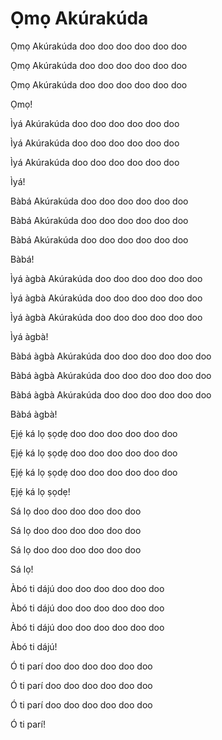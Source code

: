 # Ọmọ Akúrakúda

Ọmọ Akúrakúda doo doo doo doo doo doo

Ọmọ Akúrakúda doo doo doo doo doo doo

Ọmọ Akúrakúda doo doo doo doo doo doo

Ọmọ!

Ìyá Akúrakúda doo doo doo doo doo doo

Ìyá Akúrakúda doo doo doo doo doo doo

Ìyá Akúrakúda doo doo doo doo doo doo

Ìyá!

Bàbá Akúrakúda doo doo doo doo doo doo

Bàbá Akúrakúda doo doo doo doo doo doo

Bàbá Akúrakúda doo doo doo doo doo doo

Bàbá!

Ìyá àgbà Akúrakúda doo doo doo doo doo doo

Ìyá àgbà Akúrakúda doo doo doo doo doo doo

Ìyá àgbà Akúrakúda doo doo doo doo doo doo

Ìyá àgbà!

Bàbá àgbà Akúrakúda doo doo doo doo doo doo

Bàbá àgbà Akúrakúda doo doo doo doo doo doo

Bàbá àgbà Akúrakúda doo doo doo doo doo doo

Bàbá àgbà!

Ẹjẹ́ ká lọ ṣọdẹ doo doo doo doo doo doo

Ẹjẹ́ ká lọ ṣọdẹ doo doo doo doo doo doo

Ẹjẹ́ ká lọ ṣọdẹ doo doo doo doo doo doo

Ẹjẹ́ ká lọ ṣọdẹ!

Sá lọ doo doo doo doo doo doo

Sá lọ doo doo doo doo doo doo

Sá lọ doo doo doo doo doo doo

Sá lọ!

Àbó ti dájú doo doo doo doo doo doo

Àbó ti dájú doo doo doo doo doo doo

Àbó ti dájú doo doo doo doo doo doo

Àbó ti dájú!

Ó ti parí doo doo doo doo doo doo

Ó ti parí doo doo doo doo doo doo

Ó ti parí doo doo doo doo doo doo

Ó ti parí!
